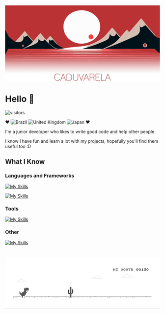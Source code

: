 <!--![Image](https://cdn.pixabay.com/photo/2022/12/02/19/11/sunset-7631487_1280.png)-->

![Image](https://github.com/CaduVarela/CaduVarela/blob/main/media/HeaderReadme08.png)

# Hello 👋

![visitors](https://visitor-badge.laobi.icu/badge?page_id=caduvarela.caduvarela)

❤️
![Brazil](https://raw.githubusercontent.com/stevenrskelton/flag-icon/master/png/16/country-4x3/br.png "Brazil")
![United Kingdom](https://raw.githubusercontent.com/stevenrskelton/flag-icon/master/png/16/country-4x3/gb.png "United Kingdom")
![Japan](https://raw.githubusercontent.com/stevenrskelton/flag-icon/master/png/16/country-4x3/jp.png "Japan")
❤️

<p>I'm a junior developer who likes to write good code and help other people. </p>
<p>I know I have fun and learn a lot with my projects, hopefully you'll find them useful too :D</p>

## What I Know

<h3>Languages and Frameworks</h3>

[![My Skills](https://skillicons.dev/icons?i=html,css,js,react,electron)](https://skillicons.dev)

[![My Skills](https://skillicons.dev/icons?i=c,cpp,java,php,mysql)](https://skillicons.dev)

<h3>Tools</h3>

[![My Skills](https://skillicons.dev/icons?i=ps,vscode,git,github)](https://skillicons.dev)

<h3>Other</h3>

[![My Skills](https://skillicons.dev/icons?i=unity,arduino)](https://skillicons.dev)

# 
![Image](https://github.com/CaduVarela/CaduVarela/blob/main/media/dino.gif)
